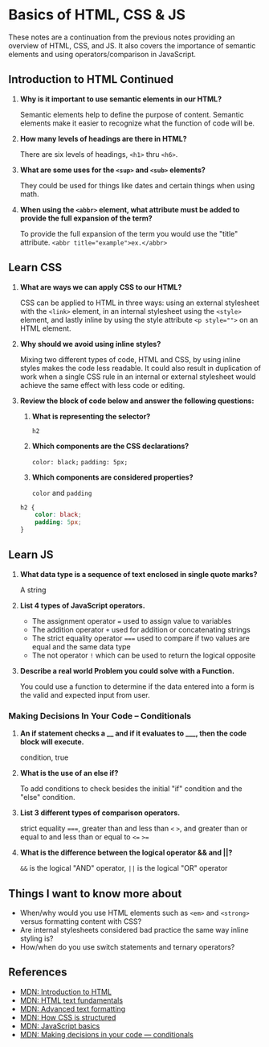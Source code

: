# Basics of HTML, CSS & JS

These notes are a continuation from the previous notes providing an overview of HTML, CSS, and JS. It also covers the importance of semantic elements and using operators/comparison in JavaScript.

## Introduction to HTML Continued

1. **Why is it important to use semantic elements in our HTML?**

    Semantic elements help to define the purpose of content. Semantic elements make it easier to recognize what the function of code will be.

2. **How many levels of headings are there in HTML?**

    There are six levels of headings, `<h1>` thru `<h6>`.

3. **What are some uses for the `<sup>` and `<sub>` elements?**

    They could be used for things like dates and certain things when using math.

4. **When using the `<abbr>` element, what attribute must be added to provide the full expansion of the term?**

    To provide the full expansion of the term you would use the "title" attribute. `<abbr title="example">ex.</abbr>`

## Learn CSS

1. **What are ways we can apply CSS to our HTML?**

    CSS can be applied to HTML in three ways: using an external stylesheet with the `<link>` element, in an internal stylesheet using the `<style>` element, and lastly inline by using the style attribute `<p style="">` on an HTML element.

2. **Why should we avoid using inline styles?**

    Mixing two different types of code, HTML and CSS, by using inline styles makes the code less readable. It could also result in duplication of work when a single CSS rule in an internal or external stylesheet would achieve the same effect with less code or editing.

3. **Review the block of code below and answer the following questions:**

    1. **What is representing the selector?**

        `h2`

    2. **Which components are the CSS declarations?**

        `color: black;` `padding: 5px;`

    3. **Which components are considered properties?**

        `color` and `padding`

    ```css
    h2 {
        color: black;
        padding: 5px;
    }
    ```

## Learn JS

1. **What data type is a sequence of text enclosed in single quote marks?**

    A string

2. **List 4 types of JavaScript operators.**

    - The assignment operator `=` used to assign value to variables
    - The addition operator `+` used for addition or concatenating strings
    - The strict equality operator `===` used to compare if two values are equal and the same data type
    - The not operator `!` which can be used to return the logical opposite

3. **Describe a real world Problem you could solve with a Function.**

    You could use a function to determine if the data entered into a form is the valid and expected input from user.

### Making Decisions In Your Code – Conditionals

1. **An if statement checks a __ and if it evaluates to ___, then the code block will execute.**

    condition, true

2. **What is the use of an else if?**

    To add conditions to check besides the initial "if" condition and the "else" condition.

3. **List 3 different types of comparison operators.**

    strict equality `===`, greater than and less than `<` `>`, and greater than or equal to and less than or equal to `<=` `>=`

4. **What is the difference between the logical operator && and ||?**

    `&&` is the logical "AND" operator, `||` is the logical "OR" operator

## Things I want to know more about

- When/why would you use HTML elements such as `<em>` and `<strong>` versus formatting content with CSS?
- Are internal stylesheets considered bad practice the same way inline styling is?
- How/when do you use switch statements and ternary operators?

## References

- [MDN: Introduction to HTML](https://developer.mozilla.org/en-US/docs/Learn/HTML/Introduction_to_HTML)
- [MDN: HTML text fundamentals](https://developer.mozilla.org/en-US/docs/Learn/HTML/Introduction_to_HTML/HTML_text_fundamentals)
- [MDN: Advanced text formatting](https://developer.mozilla.org/en-US/docs/Learn/HTML/Introduction_to_HTML/Advanced_text_formatting)
- [MDN: How CSS is structured](https://developer.mozilla.org/en-US/docs/Learn/CSS/First_steps/How_CSS_is_structured)
- [MDN: JavaScript basics](https://developer.mozilla.org/en-US/docs/Learn/Getting_started_with_the_web/JavaScript_basics)
- [MDN: Making decisions in your code — conditionals](https://developer.mozilla.org/en-US/docs/Learn/JavaScript/Building_blocks/conditionals#ternary_operator)
